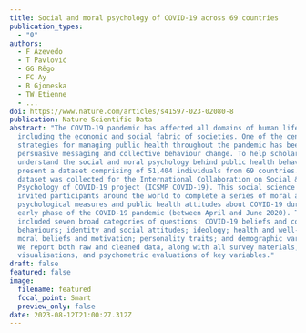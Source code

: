 ```yaml
---
title: Social and moral psychology of COVID-19 across 69 countries
publication_types:
  - "0"
authors:
  - F Azevedo
  - T Pavlović
  - GG Rêgo
  - FC Ay
  - B Gjoneska
  - TW Etienne
  - ...
doi: https://www.nature.com/articles/s41597-023-02080-8
publication: Nature Scientific Data
abstract: "The COVID-19 pandemic has affected all domains of human life,
  including the economic and social fabric of societies. One of the central
  strategies for managing public health throughout the pandemic has been through
  persuasive messaging and collective behaviour change. To help scholars better
  understand the social and moral psychology behind public health behaviour, we
  present a dataset comprising of 51,404 individuals from 69 countries. This
  dataset was collected for the International Collaboration on Social & Moral
  Psychology of COVID-19 project (ICSMP COVID-19). This social science survey
  invited participants around the world to complete a series of moral and
  psychological measures and public health attitudes about COVID-19 during an
  early phase of the COVID-19 pandemic (between April and June 2020). The survey
  included seven broad categories of questions: COVID-19 beliefs and compliance
  behaviours; identity and social attitudes; ideology; health and well-being;
  moral beliefs and motivation; personality traits; and demographic variables.
  We report both raw and cleaned data, along with all survey materials, data
  visualisations, and psychometric evaluations of key variables."
draft: false
featured: false
image:
  filename: featured
  focal_point: Smart
  preview_only: false
date: 2023-08-12T21:00:27.312Z
---
```

